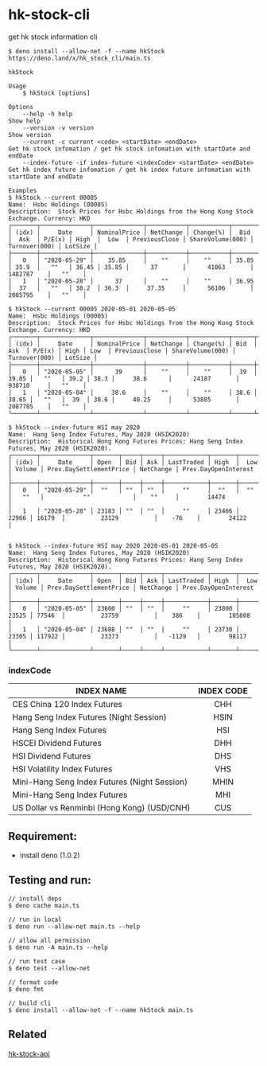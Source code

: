 # hk-stock-cli

get hk stock information cli

```
$ deno install --allow-net -f --name hkStock https://deno.land/x/hk_stock_cli/main.ts
```

```
hkStock

Usage
    $ hkStock [options]

Options
    --help -h help                                                        Show help
    --version -v version                                                  Show version
    --current -c current <code> <startDate> <endDate>                     Get hk stock infomation / get hk stock infomation with startDate and endDate
    --index-future -if index-future <indexCode> <startDate> <endDate>     Get hk index future infomation / get hk index future infomation with startDate and endDate

Examples
$ hkStock --current 00005
Name:  Hsbc Holdings (00005)
Description:  Stock Prices for Hsbc Holdings from the Hong Kong Stock Exchange. Currency: HKD
┌───────┬──────────────┬──────────────┬───────────┬───────────┬───────┬───────┬────────┬───────┬───────┬───────────────┬──────────────────┬───────────────┬─────────┐
│ (idx) │     Date     │ NominalPrice │ NetChange │ Change(%) │  Bid  │  Ask  │ P/E(x) │ High  │  Low  │ PreviousClose │ ShareVolume(000) │ Turnover(000) │ LotSize │
├───────┼──────────────┼──────────────┼───────────┼───────────┼───────┼───────┼────────┼───────┼───────┼───────────────┼──────────────────┼───────────────┼─────────┤
│   0   │ "2020-05-29" │    35.85     │    ""     │    ""     │ 35.85 │ 35.9  │   ""   │ 36.45 │ 35.85 │      37       │      41063       │    1482787    │   ""    │
│   1   │ "2020-05-28" │      37      │    ""     │    ""     │ 36.95 │  37   │   ""   │ 38.2  │ 36.3  │     37.35     │      56106       │    2085795    │   ""    │

$ hkStock --current 00005 2020-05-01 2020-05-05
Name:  Hsbc Holdings (00005)
Description:  Stock Prices for Hsbc Holdings from the Hong Kong Stock Exchange. Currency: HKD
┌───────┬──────────────┬──────────────┬───────────┬───────────┬──────┬───────┬────────┬──────┬──────┬───────────────┬──────────────────┬───────────────┬─────────┐
│ (idx) │     Date     │ NominalPrice │ NetChange │ Change(%) │ Bid  │  Ask  │ P/E(x) │ High │ Low  │ PreviousClose │ ShareVolume(000) │ Turnover(000) │ LotSize │
├───────┼──────────────┼──────────────┼───────────┼───────────┼──────┼───────┼────────┼──────┼──────┼───────────────┼──────────────────┼───────────────┼─────────┤
│   0   │ "2020-05-05" │      39      │    ""     │    ""     │  39  │ 39.05 │   ""   │ 39.2 │ 38.3 │     38.6      │      24187       │    938710     │   ""    │
│   1   │ "2020-05-04" │     38.6     │    ""     │    ""     │ 38.6 │ 38.65 │   ""   │  39  │ 38.6 │     40.25     │      53885       │    2087785    │   ""    │
└───────┴──────────────┴──────────────┴───────────┴───────────┴──────┴───────┴────────┴──────┴──────┴───────────────┴──────────────────┴───────────────┴─────────┘

$ hkStock --index-future HSI may 2020
Name:  Hang Seng Index Futures, May 2020 (HSIK2020)
Description:  Historical Hong Kong Futures Prices: Hang Seng Index Futures, May 2020 (HSIK2020).
┌───────┬──────────────┬───────┬─────┬─────┬────────────┬───────┬───────┬────────┬─────────────────────────┬───────────┬──────────────────────┐
│ (idx) │     Date     │ Open  │ Bid │ Ask │ LastTraded │ High  │  Low  │ Volume │ Prev.DaySettlementPrice │ NetChange │ Prev.DayOpenInterest │
├───────┼──────────────┼───────┼─────┼─────┼────────────┼───────┼───────┼────────┼─────────────────────────┼───────────┼──────────────────────┤
│   0   │ "2020-05-29" │  ""   │ ""  │ ""  │     ""     │  ""   │  ""   │   ""   │           ""            │    ""     │        14474         │
│   1   │ "2020-05-28" │ 23183 │ ""  │ ""  │     ""     │ 23466 │ 22966 │ 16179  │          23129          │    -76    │        24122         │


$ hkStock --index-future HSI may 2020 2020-05-01 2020-05-05
Name:  Hang Seng Index Futures, May 2020 (HSIK2020)
Description:  Historical Hong Kong Futures Prices: Hang Seng Index Futures, May 2020 (HSIK2020).
┌───────┬──────────────┬───────┬─────┬─────┬────────────┬───────┬───────┬────────┬─────────────────────────┬───────────┬──────────────────────┐
│ (idx) │     Date     │ Open  │ Bid │ Ask │ LastTraded │ High  │  Low  │ Volume │ Prev.DaySettlementPrice │ NetChange │ Prev.DayOpenInterest │
├───────┼──────────────┼───────┼─────┼─────┼────────────┼───────┼───────┼────────┼─────────────────────────┼───────────┼──────────────────────┤
│   0   │ "2020-05-05" │ 23600 │ ""  │ ""  │     ""     │ 23800 │ 23525 │ 77546  │          23759          │    386    │        105008        │
│   1   │ "2020-05-04" │ 23688 │ ""  │ ""  │     ""     │ 23730 │ 23305 │ 117922 │          23373          │   -1129   │        98117         │
└───────┴──────────────┴───────┴─────┴─────┴────────────┴───────┴───────┴────────┴─────────────────────────┴───────────┴──────────────────────┘
```

### indexCode
| INDEX NAME                                        | INDEX CODE    |
| ------------------------------------------------- | :-----------: |
| CES China 120 Index Futures                       | CHH           |
| Hang Seng Index Futures (Night Session)           | HSIN          |
| Hang Seng Index Futures                           | HSI           |
| HSCEI Dividend Futures                            | DHH           |
| HSI Dividend Futures                              | DHS           |
| HSI Volatility Index Futures                      | VHS           |
| Mini-Hang Seng Index Futures (Night Session)      | MHIN          |
| Mini-Hang Seng Index Futures                      | MHI           |
| US Dollar vs Renminbi (Hong Kong) (USD/CNH)       | CUS           |

## Requirement:
 - install deno (1.0.2)

## Testing and run:
```
// install deps
$ deno cache main.ts

// run in local
$ deno run --allow-net main.ts --help

// allow all permission
$ deno run -A main.ts --help

// run test case
$ deno test --allow-net

// format code
$ deno fmt

// build cli
$ deno install --allow-net -f --name hkStock main.ts
```

## Related

[hk-stock-api](https://github.com/yeukfei02/hk-stock-api)